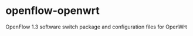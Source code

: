 openflow-openwrt
================

OpenFlow 1.3 software switch package and configuration files for OpenWrt